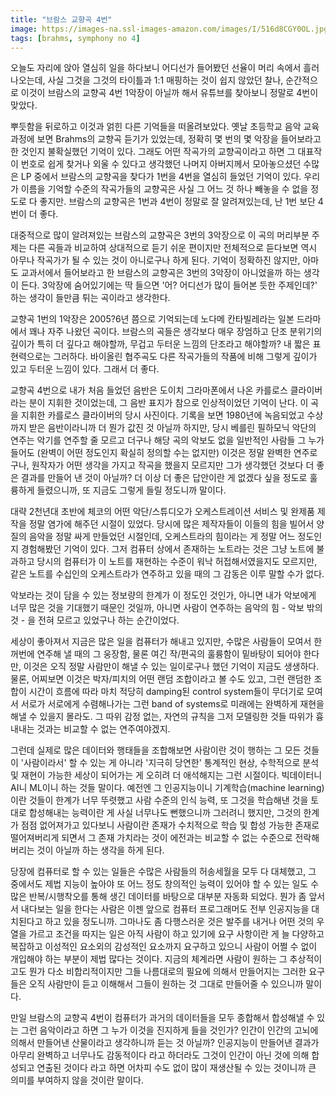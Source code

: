 ```yaml
---
title: "브람스 교향곡 4번"
image: https://images-na.ssl-images-amazon.com/images/I/516d8CGY0OL.jpg
tags: [brahms, symphony no 4]
---
```


오늘도 자리에 앉아 열심히 일을 하다보니 어디선가 들어봤던 선율이 머리 속에서 흘러나오는데, 사실 그것을 그것의 타이틀과 1:1 매핑하는 것이 쉽지 않았던 찰나, 순간적으로 이것이 브람스의 교향곡 4번 1악장이 아닐까 해서 유튜브를 찾아보니 정말로 4번이 맞았다.

뿌듯함을 뒤로하고 이것과 얽힌 다른 기억들을 떠올려보았다. 옛날 초등학교 음악 교육 과정에 보면 Brahms의 교향곡 듣기가 있었는데, 정확히 몇 번의 몇 악장을 들어보라고 한 것인지 불확실했던 기억이 있다. 그래도 어떤 작곡가의 교향곡이라고 하면 그 대표작이 번호로 쉽게 찾거나 외울 수 있다고 생각했던 나머지 아버지께서 모아놓으셨던 수많은 LP 중에서 브람스의 교향곡을 찾다가 1번을 4번을 열심히 들었던 기억이 있다. 우리가 이름을 기억할 수준의 작곡가들의 교향곡은 사실 그 어느 것 하나 빼놓을 수 없을 정도로 다 좋지만. 브람스의 교향곡은 1번과 4번이 정말로 잘 알려져있는데, 난 1번 보단 4번이 더 좋다.

대중적으로 많이 알려져있는 브람스의 교향곡은 3번의 3악장으로 이 곡의 머리부분 주제는 다른 곡들과 비교하여 상대적으로 듣기 쉬운 편이지만 전체적으로 듣다보면 역시 아무나 작곡가가 될 수 있는 것이 아니로구나 하게 된다. 기억이 정확하진 않지만, 아마도 교과서에서 들어보라고 한 브람스의 교향곡은 3번의 3악장이 아니었을까 하는 생각이 든다. 3악장에 숨어있기에는 딱 들으면 '어? 어디선가 많이 들어본 듯한 주제인데?' 하는 생각이 들만큼 튀는 곡이라고 생각한다. 

교향곡 1번의 1악장은 2005?6년 쯤으로 기억되는데 노다메 칸타빌레라는 일본 드라마에서 꽤나 자주 나왔던 곡이다. 브람스의 곡들은 생각보다 매우 장엄하고 단조 분위기의 깊이가 특히 더 깊다고 해야할까, 무겁고 두터운 느낌의 단조라고 해야할까? 내 짧은 표현력으로는 그러하다. 바이올린 협주곡도 다른 작곡가들의 작품에 비해 그렇게 깊이가 있고 두터운 느낌이 있다. 그래서 더 좋다. 

교향곡 4번으로 내가 처음 들었던 음반은 도이치 그라마폰에서 나온 카를로스 클라이버라는 분이 지휘한 것이었는데, 그 음반 표지가 참으로 인상적이었던 기억이 난다. 이 곡을 지휘한 카를로스 클라이버의 당시 사진이다. 기록을 보면 1980년에 녹음되었고 수상까지 받은 음반이라니까 더 뭔가 값진 것 아닐까 하지만, 당시 베를린 필하모닉 악단의 연주는 악기를 연주할 줄 모르고 더구나 해당 곡의 악보도 없을 일반적인 사람들 그 누가 들어도 (완벽이 어떤 정도인지 확실히 정의할 수는 없지만) 이것은 정말 완벽한 연주로구나, 원작자가 어떤 생각을 가지고 작곡을 했을지 모르지만 그가 생각했던 것보다 더 좋은 결과를 만들어 낸 것이 아닐까? 더 이상 더 좋은 답안이란 게 없겠다 싶을 정도로 훌륭하게 들렸으니까, 또 지금도 그렇게 들릴 정도니까 말이다.

대략 2천년대 초반에 체코의 어떤 악단/스튜디오가 오케스트레이션 서비스 및 완제품 제작을 정말 염가에 해주던 시절이 있었다. 당시에 많은 제작자들이 이들의 힘을 빌어서 양질의 음악을 정말 싸게 만들었던 시절인데, 오케스트라의 힘이라는 게 정말 어느 정도인지 경험해봤던 기억이 있다. 그저 컴퓨터 상에서 존재하는 노트라는 것은 그냥 노트에 불과하고 당시의 컴퓨터가 이 노트를 재현하는 수준이 워낙 허접해서였을지도 모르지만, 같은 노트를 수십인의 오케스트라가 연주하고 있을 때의 그 감동은 이루 말할 수가 없다. 

악보라는 것이 담을 수 있는 정보량의 한계가 이 정도인 것인가, 아니면 내가 악보에게 너무 많은 것을 기대했기 때문인 것일까, 아니면 사람이 연주하는 음악의 힘 - 악보 밖의 것 - 을 전혀 모르고 있었구나 하는 순간이었다. 

세상이 좋아져서 지금은 많은 일을 컴퓨터가 해내고 있지만, 수많은 사람들이 모여서 한꺼번에 연주해 낼 때의 그 웅장함, 물론 여긴 작/편곡의 훌륭함이 밑바탕이 되어야 한다만, 이것은 오직 정말 사람만이 해낼 수 있는 일이로구나 했던 기억이 지금도 생생하다. 물론, 어찌보면 이것은 박자/피치의 어떤 랜덤 조합이라고 볼 수도 있고, 그런 랜덤한 조합이 시간이 흐름에 따라 마치 적당히 damping된 control system들이 무더기로 모여서 서로가 서로에게 수렴해나가는 그런 band of systems로 미래에는 완벽하게 재현을 해낼 수 있을지 몰라도. 그 따위 감정 없는, 자연의 규칙을 그저 모델링한 것들 따위가 흉내내는 것과는 비교할 수 없는 연주여야겠지. 

그런데 실제로 많은 데이터와 행태들을 조합해보면 사람이란 것이 행하는 그 모든 것들이 '사람이라서' 할 수 있는 게 아니라 '지극히 당연한' 통계적인 현상, 수학적으로 분석 및 재현이 가능한 세상이 되어가는 게 오히려 더 애석해지는 그런 시절이다. 빅데이터니 AI니 ML이니 하는 것들 말이다. 예전엔 그 인공지능이니 기계학습(machine learning)이란 것들이 한계가 너무 뚜렷했고 사람 수준의 인식 능력, 또 그것을 학습해낸 것을 토대로 합성해내는 능력이란 게 사실 너무나도 뻔했으니까 그러려니 했지만, 그것의 한계가 점점 없어져가고 있다보니 사람이란 존재가 수치적으로 학습 및 합성 가능한 존재로 떨어져버리게 되면서 그 존재 가치라는 것이 에전과는 비교할 수 없는 수준으로 전락해버리는 것이 아닐까 하는 생각을 하게 된다.

당장에 컴퓨터로 할 수 있는 일들은 수많은 사람들의 허송세월을 모두 다 대체했고, 그 중에서도 제법 지능이 높아야 또 어느 정도 창의적인 능력이 있어야 할 수 있는 일도 수많은 반복/시행착오를 통해 생긴 데이터를 바탕으로 대부분 자동화 되었다. 뭔가 좀 앞서서 내다보는 일을 한다는 사람은 이젠 앞으로 컴퓨터 프로그래머도 전부 인공지능을 대치된다고 하고 있을 정도니까. 그마나도 좀 다행스러운 것은 발주를 내거나 어떤 것의 우열을 가르고 조건을 따지는 일은 아직 사람이 하고 있기에 요구 사항이란 게 늘 다양하고 복잡하고 이성적인 요소외의 감성적인 요소까지 요구하고 있으니 사람이 어쩔 수 없이 개입해야 하는 부분이 제법 많다는 것이다. 지금의 체계라면 사람이 원하는 그 추상적이고도 뭔가 다소 비합리적이지만 그들 나름대로의 필요에 의해서 만들어지는 그러한 요구들은 오직 사람만이 듣고 이해해서 그들이 원하는 것 그대로 만들어줄 수 있으니까 말이다. 

만일 브람스의 교향곡 4번이 컴퓨터가 과거의 데이터들을 모두 종합해서 합성해낼 수 있는 그런 음악이라고 하면 그 누가 이것을 진지하게 들을 것인가? 인간이 인간의 고뇌에 의해서 만들어낸 산물이라고 생각하니까 듣는 것 아닐까? 인공지능이 만들어낸 결과가 아무리 완벽하고 너무나도 감동적이다 라고 하더라도 그것이 인간이 아닌 것에 의해 합성되고 연출된 것이다 라고 하면 어차피 수도 없이 많이 재생산될 수 있는 것이니까 큰 의미를 부여하지 않을 것이란 말이다. 

